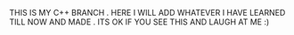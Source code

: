 THIS IS MY C++ BRANCH .
HERE I WILL ADD WHATEVER I HAVE LEARNED TILL NOW AND MADE .
ITS OK IF YOU SEE THIS AND LAUGH AT ME :)